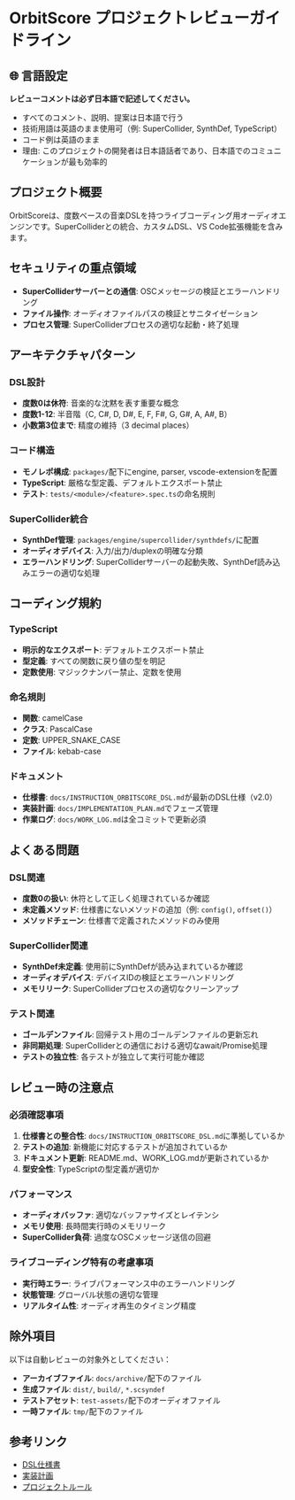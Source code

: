 # OrbitScore プロジェクトレビューガイドライン

## 🌐 言語設定

**レビューコメントは必ず日本語で記述してください。**

- すべてのコメント、説明、提案は日本語で行う
- 技術用語は英語のまま使用可（例: SuperCollider, SynthDef, TypeScript）
- コード例は英語のまま
- 理由: このプロジェクトの開発者は日本語話者であり、日本語でのコミュニケーションが最も効率的

## プロジェクト概要

OrbitScoreは、度数ベースの音楽DSLを持つライブコーディング用オーディオエンジンです。SuperColliderとの統合、カスタムDSL、VS Code拡張機能を含みます。

## セキュリティの重点領域

- **SuperColliderサーバーとの通信**: OSCメッセージの検証とエラーハンドリング
- **ファイル操作**: オーディオファイルパスの検証とサニタイゼーション
- **プロセス管理**: SuperColliderプロセスの適切な起動・終了処理

## アーキテクチャパターン

### DSL設計
- **度数0は休符**: 音楽的な沈黙を表す重要な概念
- **度数1-12**: 半音階（C, C#, D, D#, E, F, F#, G, G#, A, A#, B）
- **小数第3位まで**: 精度の維持（3 decimal places）

### コード構造
- **モノレポ構成**: `packages/`配下にengine, parser, vscode-extensionを配置
- **TypeScript**: 厳格な型定義、デフォルトエクスポート禁止
- **テスト**: `tests/<module>/<feature>.spec.ts`の命名規則

### SuperCollider統合
- **SynthDef管理**: `packages/engine/supercollider/synthdefs/`に配置
- **オーディオデバイス**: 入力/出力/duplexの明確な分類
- **エラーハンドリング**: SuperColliderサーバーの起動失敗、SynthDef読み込みエラーの適切な処理

## コーディング規約

### TypeScript
- **明示的なエクスポート**: デフォルトエクスポート禁止
- **型定義**: すべての関数に戻り値の型を明記
- **定数使用**: マジックナンバー禁止、定数を使用

### 命名規則
- **関数**: camelCase
- **クラス**: PascalCase
- **定数**: UPPER_SNAKE_CASE
- **ファイル**: kebab-case

### ドキュメント
- **仕様書**: `docs/INSTRUCTION_ORBITSCORE_DSL.md`が最新のDSL仕様（v2.0）
- **実装計画**: `docs/IMPLEMENTATION_PLAN.md`でフェーズ管理
- **作業ログ**: `docs/WORK_LOG.md`は全コミットで更新必須

## よくある問題

### DSL関連
- **度数0の扱い**: 休符として正しく処理されているか確認
- **未定義メソッド**: 仕様書にないメソッドの追加（例: `config()`, `offset()`）
- **メソッドチェーン**: 仕様書で定義されたメソッドのみ使用

### SuperCollider関連
- **SynthDef未定義**: 使用前にSynthDefが読み込まれているか確認
- **オーディオデバイス**: デバイスIDの検証とエラーハンドリング
- **メモリリーク**: SuperColliderプロセスの適切なクリーンアップ

### テスト関連
- **ゴールデンファイル**: 回帰テスト用のゴールデンファイルの更新忘れ
- **非同期処理**: SuperColliderとの通信における適切なawait/Promise処理
- **テストの独立性**: 各テストが独立して実行可能か確認

## レビュー時の注意点

### 必須確認事項
1. **仕様書との整合性**: `docs/INSTRUCTION_ORBITSCORE_DSL.md`に準拠しているか
2. **テストの追加**: 新機能に対応するテストが追加されているか
3. **ドキュメント更新**: README.md、WORK_LOG.mdが更新されているか
4. **型安全性**: TypeScriptの型定義が適切か

### パフォーマンス
- **オーディオバッファ**: 適切なバッファサイズとレイテンシ
- **メモリ使用**: 長時間実行時のメモリリーク
- **SuperCollider負荷**: 過度なOSCメッセージ送信の回避

### ライブコーディング特有の考慮事項
- **実行時エラー**: ライブパフォーマンス中のエラーハンドリング
- **状態管理**: グローバル状態の適切な管理
- **リアルタイム性**: オーディオ再生のタイミング精度

## 除外項目

以下は自動レビューの対象外としてください：
- **アーカイブファイル**: `docs/archive/`配下のファイル
- **生成ファイル**: `dist/`, `build/`, `*.scsyndef`
- **テストアセット**: `test-assets/`配下のオーディオファイル
- **一時ファイル**: `tmp/`配下のファイル

## 参考リンク

- [DSL仕様書](../docs/INSTRUCTION_ORBITSCORE_DSL.md)
- [実装計画](../docs/IMPLEMENTATION_PLAN.md)
- [プロジェクトルール](../docs/PROJECT_RULES.md)
